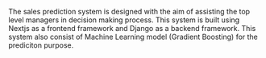 The sales prediction system is designed with the aim of assisting the top level managers in decision making process. This system is built using Nextjs as a frontend framework and Django as a backend framework.
This system also consist of Machine Learning model (Gradient Boosting) for the prediciton purpose.
